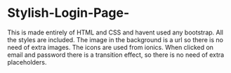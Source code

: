 # Stylish-Login-Page-

This is made entirely of HTML and CSS and havent used any bootstrap.
All the styles are included.
The image in the background is a url so there is no need of extra images.
The icons are used from ionics.
When clicked on email and password there is a transition effect, so there is no need of extra placeholders. 
